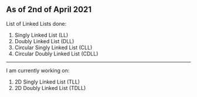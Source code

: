<h2>As of 2nd of April 2021</h2>

List of Linked Lists done:
1. Singly Linked List (LL)
2. Doubly Linked List (DLL)
3. Circular Singly Linked List (CLL)
4. Circular Doubly Linked List (CDLL)

<hr>

I am currently working on:
1. 2D Singly Linked List (TLL)
2. 2D Doubly Linked List (TDLL)
